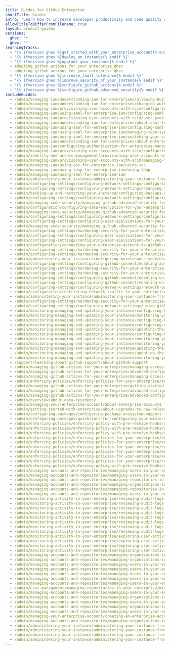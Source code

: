```yaml
---
title: Guides for GitHub Enterprise
shortTitle: Guides
intro: 'Learn how to increase developer productivity and code quality with {% data variables.product.product_name %}.'
allowTitleToDifferFromFilename: true
layout: product-guides
versions:
  ghec: '*'
  ghes: '*'
learningTracks:
  - '{% ifversion ghec %}get_started_with_your_enterprise_account{% endif %}'
  - '{% ifversion ghes %}deploy_an_instance{% endif %}'
  - '{% ifversion ghes %}upgrade_your_instance{% endif %}'
  - adopting_github_actions_for_your_enterprise_ghec
  - adopting_github_actions_for_your_enterprise_ghes
  - '{% ifversion ghes %}increase_fault_tolerance{% endif %}'
  - '{% ifversion ghes %}improve_security_of_your_instance{% endif %}'
  - '{% ifversion ghes %}configure_github_actions{% endif %}'
  - '{% ifversion ghes %}configure_github_advanced_security{% endif %}'
includeGuides:
  - /admin/managing-iam/understanding-iam-for-enterprises/allowing-built-in-authentication-for-users-outside-your-provider
  - /admin/managing-iam/understanding-iam-for-enterprises/changing-authentication-methods
  - /admin/managing-iam/provisioning-user-accounts-with-scim/configuring-authentication-and-provisioning-with-entra-id
  - /admin/managing-iam/using-saml-for-enterprise-iam/configuring-saml-single-sign-on-for-your-enterprise
  - /admin/managing-iam/provisioning-user-accounts-with-scim/user-provisioning-with-scim-on-ghes
  - /admin/managing-iam/understanding-iam-for-enterprises/about-saml-for-enterprise-iam
  - /admin/managing-iam/using-saml-for-enterprise-iam/configuring-saml-single-sign-on-for-your-enterprise-using-okta
  - /admin/managing-iam/using-saml-for-enterprise-iam/managing-team-synchronization-for-organizations-in-your-enterprise
  - /admin/managing-iam/using-saml-for-enterprise-iam/switching-your-saml-configuration-from-an-organization-to-an-enterprise-account
  - /admin/managing-iam/understanding-iam-for-enterprises/about-enterprise-managed-users
  - /admin/managing-iam/configuring-authentication-for-enterprise-managed-users/configuring-saml-single-sign-on-for-enterprise-managed-users
  - /admin/managing-iam/provisioning-user-accounts-with-scim/configuring-scim-provisioning-for-users
  - /admin/identity-and-access-management/provisioning-user-accounts-with-scim/configuring-scim-provisioning-using-okta
  - /admin/managing-iam/provisioning-user-accounts-with-scim/managing-team-memberships-with-identity-provider-groups
  - /admin/managing-iam/using-cas-for-enterprise-iam/using-cas
  - /admin/managing-iam/using-ldap-for-enterprise-iam/using-ldap
  - /admin/managing-iam/using-saml-for-enterprise-iam
  - /admin/administering-your-instance/administering-your-instance-from-the-command-line/accessing-the-administrative-shell-ssh
  - /admin/configuring-settings/configuring-network-settings/configuring-the-hostname-for-your-instance
  - /admin/configuring-settings/configuring-network-settings/changing-the-hostname-for-your-instance
  - /admin/backing-up-and-restoring-your-instance/configuring-backups-on-your-instance
  - /admin/configuring-settings/configuring-network-settings/configuring-built-in-firewall-rules
  - /admin/managing-code-security/managing-github-advanced-security-for-your-enterprise/configuring-code-scanning-for-your-appliance
  - /admin/configuration/configuring-data-encryption-for-your-enterprise
  - /admin/managing-code-security/managing-github-advanced-security-for-your-enterprise/configuring-dependency-review-for-your-appliance
  - /admin/configuring-settings/configuring-network-settings/configuring-dns-nameservers
  - /admin/configuring-settings/configuring-user-applications-for-your-enterprise/configuring-rate-limits
  - /admin/managing-code-security/managing-github-advanced-security-for-your-enterprise/configuring-secret-scanning-for-your-appliance
  - /admin/configuring-settings/hardening-security-for-your-enterprise/configuring-tls
  - /admin/configuring-settings/configuring-user-applications-for-your-enterprise/verifying-or-approving-a-domain-for-your-enterprise
  - /admin/configuring-settings/configuring-user-applications-for-your-enterprise/managing-github-mobile-for-your-enterprise
  - /admin/configuration/connecting-your-enterprise-account-to-github-enterprise-cloud
  - /admin/configuring-settings/hardening-security-for-your-enterprise/configuring-ssh-connections-to-your-instance
  - /admin/configuring-settings/hardening-security-for-your-enterprise/configuring-host-keys-for-your-instance
  - /admin/administering-your-instance/configuring-maintenance-mode/enabling-and-scheduling-maintenance-mode
  - /admin/configuring-settings/configuring-github-connect/enabling-automatic-user-license-sync-for-your-enterprise
  - /admin/configuring-settings/hardening-security-for-your-enterprise/enabling-private-mode
  - /admin/configuring-settings/hardening-security-for-your-enterprise/enabling-subdomain-isolation
  - /admin/configuring-settings/configuring-github-connect/enabling-unified-contributions-for-your-enterprise
  - /admin/configuring-settings/configuring-github-connect/enabling-unified-search-for-your-enterprise
  - /admin/configuring-settings/configuring-network-settings/network-ports
  - /admin/configuration/restricting-network-traffic-to-your-enterprise-with-an-ip-allow-list
  - /admin/administering-your-instance/administering-your-instance-from-the-web-ui
  - /admin/configuring-settings/hardening-security-for-your-enterprise/troubleshooting-tls-errors
  - /admin/configuring-settings/configuring-network-settings/using-github-enterprise-server-with-a-load-balancer
  - /admin/monitoring-managing-and-updating-your-instance/configuring-high-availability/about-high-availability-configuration
  - /admin/monitoring-managing-and-updating-your-instance/monitoring-your-instance/accessing-the-monitor-dashboard
  - /admin/monitoring-managing-and-updating-your-instance/configuring-high-availability/creating-a-high-availability-replica
  - /admin/monitoring-managing-and-updating-your-instance/configuring-clustering/differences-between-clustering-and-high-availability-ha
  - /admin/monitoring-managing-and-updating-your-instance/updating-the-virtual-machine-and-physical-resources/enabling-automatic-update-checks
  - /admin/monitoring-managing-and-updating-your-instance/configuring-high-availability/initiating-a-failover-to-your-replica-appliance
  - /admin/monitoring-managing-and-updating-your-instance/monitoring-your-instance/recommended-alert-thresholds
  - /admin/monitoring-managing-and-updating-your-instance/monitoring-your-instance/setting-up-external-monitoring
  - /admin/monitoring-managing-and-updating-your-instance/updating-the-virtual-machine-and-physical-resources/upgrade-requirements
  - /admin/monitoring-managing-and-updating-your-instance/updating-the-virtual-machine-and-physical-resources/upgrading-github-enterprise-server
  - /admin/monitoring-managing-and-updating-your-instance/monitoring-your-instance/about-system-logs
  - /support/learning-about-github-support/about-github-support
  - /admin/managing-github-actions-for-your-enterprise/managing-access-to-actions-from-githubcom/about-using-actions-in-your-enterprise
  - /admin/managing-github-actions-for-your-enterprise/advanced-configuration-and-troubleshooting/backing-up-and-restoring-github-enterprise-server-with-github-actions-enabled
  - /admin/managing-github-actions-for-your-enterprise/managing-access-to-actions-from-githubcom/enabling-automatic-access-to-githubcom-actions-using-github-connect
  - /admin/enforcing-policies/enforcing-policies-for-your-enterprise/enforcing-policies-for-github-actions-in-your-enterprise
  - /admin/managing-github-actions-for-your-enterprise/getting-started-with-github-actions-for-your-enterprise/getting-started-with-github-actions-for-github-enterprise-server
  - /admin/managing-github-actions-for-your-enterprise/advanced-configuration-and-troubleshooting/high-availability-for-github-actions
  - /admin/managing-github-actions-for-your-enterprise/advanced-configuration-and-troubleshooting/using-a-staging-environment
  - /admin/overview/about-data-residency
  - /admin/managing-your-enterprise-account/about-enterprise-accounts
  - /admin/getting-started-with-enterprise/about-upgrades-to-new-releases
  - /admin/configuring-packages/configuring-package-ecosystem-support-for-your-enterprise
  - /admin/configuring-packages/quickstart-for-configuring-your-minio-storage-bucket-for-github-packages
  - /admin/enforcing-policies/enforcing-policy-with-pre-receive-hooks/about-pre-receive-hooks
  - /admin/enforcing-policies/enforcing-policy-with-pre-receive-hooks/creating-a-pre-receive-hook-environment
  - /admin/enforcing-policies/enforcing-policy-with-pre-receive-hooks/creating-a-pre-receive-hook-script
  - /admin/enforcing-policies/enforcing-policies-for-your-enterprise/enforcing-policies-for-code-security-and-analysis-for-your-enterprise
  - /admin/enforcing-policies/enforcing-policies-for-your-enterprise/enforcing-policies-for-security-settings-in-your-enterprise
  - /admin/enforcing-policies/enforcing-policies-for-your-enterprise/enforcing-policies-for-projects-in-your-enterprise
  - /admin/enforcing-policies/enforcing-policies-for-your-enterprise/enforcing-repository-management-policies-in-your-enterprise
  - /admin/enforcing-policies/enforcing-policies-for-your-enterprise/enforcing-team-policies-in-your-enterprise
  - /admin/enforcing-policies/enforcing-policies-for-your-enterprise/restricting-email-notifications-for-your-enterprise
  - /admin/enforcing-policies/enforcing-policy-with-pre-receive-hooks/managing-pre-receive-hooks-on-your-instance
  - /admin/managing-accounts-and-repositories/managing-users-in-your-enterprise/auditing-ssh-keys
  - /admin/managing-accounts-and-repositories/managing-users-in-your-enterprise/auditing-users-across-your-enterprise
  - /admin/managing-accounts-and-repositories/managing-repositories-in-your-enterprise/configuring-git-large-file-storage-for-your-enterprise
  - /admin/managing-accounts-and-repositories/managing-organizations-in-your-enterprise/configuring-visibility-for-organization-membership
  - /admin/managing-accounts-and-repositories/managing-repositories-in-your-enterprise/disabling-git-ssh-access-on-your-enterprise
  - /admin/managing-accounts-and-repositories/managing-users-in-your-enterprise/managing-dormant-users
  - /admin/monitoring-activity-in-your-enterprise/reviewing-audit-logs-for-your-enterprise/about-the-audit-log-for-your-enterprise
  - /admin/monitoring-activity-in-your-enterprise/reviewing-audit-logs-for-your-enterprise/accessing-the-audit-log-for-your-enterprise
  - /admin/monitoring-activity-in-your-enterprise/reviewing-audit-logs-for-your-enterprise/searching-the-audit-log-for-your-enterprise
  - /admin/monitoring-activity-in-your-enterprise/reviewing-audit-logs-for-your-enterprise/configuring-the-audit-log-for-your-enterprise
  - /admin/monitoring-activity-in-your-enterprise/reviewing-audit-logs-for-your-enterprise/exporting-audit-log-activity-for-your-enterprise
  - /admin/monitoring-activity-in-your-enterprise/reviewing-audit-logs-for-your-enterprise/streaming-the-audit-log-for-your-enterprise
  - /admin/monitoring-activity-in-your-enterprise/reviewing-audit-logs-for-your-enterprise/using-the-audit-log-api-for-your-enterprise
  - /admin/monitoring-activity-in-your-enterprise/reviewing-audit-logs-for-your-enterprise/audit-log-events-for-your-enterprise
  - /admin/monitoring-activity-in-your-enterprise/exploring-user-activity-in-your-enterprise/activity-dashboard
  - /admin/monitoring-activity-in-your-enterprise/exploring-user-activity-in-your-enterprise/viewing-push-logs
  - /admin/monitoring-activity-in-your-enterprise/exploring-user-activity-in-your-enterprise/log-forwarding
  - /admin/monitoring-activity-in-your-enterprise/exploring-user-activity-in-your-enterprise/managing-global-webhooks
  - /admin/managing-accounts-and-repositories/managing-organizations-in-your-enterprise/adding-organizations-to-your-enterprise
  - /admin/managing-accounts-and-repositories/managing-organizations-in-your-enterprise/managing-projects-using-jira
  - /admin/managing-accounts-and-repositories/managing-users-in-your-enterprise/inviting-people-to-manage-your-enterprise
  - /admin/managing-accounts-and-repositories/managing-users-in-your-enterprise/managing-support-entitlements-for-your-enterprise
  - /admin/managing-accounts-and-repositories/managing-users-in-your-enterprise/roles-in-an-enterprise
  - /admin/managing-accounts-and-repositories/managing-users-in-your-enterprise/viewing-and-managing-a-users-saml-access-to-your-enterprise
  - /admin/managing-accounts-and-repositories/managing-users-in-your-enterprise/viewing-people-in-your-enterprise
  - /admin/user-management/managing-repositories-in-your-enterprise/migrating-to-internal-repositories
  - /admin/managing-accounts-and-repositories/managing-users-in-your-enterprise/placing-a-legal-hold-on-a-user-or-organization
  - /admin/managing-accounts-and-repositories/managing-organizations-in-your-enterprise/preventing-users-from-creating-organizations
  - /admin/managing-accounts-and-repositories/managing-users-in-your-enterprise/rebuilding-contributions-data
  - /admin/managing-accounts-and-repositories/managing-organizations-in-your-enterprise/requiring-two-factor-authentication-for-an-organization
  - /admin/managing-accounts-and-repositories/managing-users-in-your-enterprise/suspending-and-unsuspending-users
  - /admin/managing-your-enterprise-account/creating-an-enterprise-account
  - /admin/managing-accounts-and-repositories/managing-organizations-in-your-enterprise/restoring-a-deleted-organization
  - /admin/administering-your-instance/administering-your-instance-from-the-web-ui/about-the-management-console
  - /admin/administering-your-instance/administering-your-instance-from-the-web-ui/managing-access-to-the-management-console
  - /admin/administering-your-instance/administering-your-instance-from-the-web-ui/accessing-the-management-console
  - /admin/administering-your-instance/administering-your-instance-from-the-web-ui/troubleshooting-access-to-the-management-console
---
```


